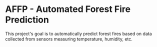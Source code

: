 # AFFP - Automated Forest Fire Prediction
This project's goal is to automatically predict forest fires based on data collected from sensors measuring temperature, humidity, etc.
